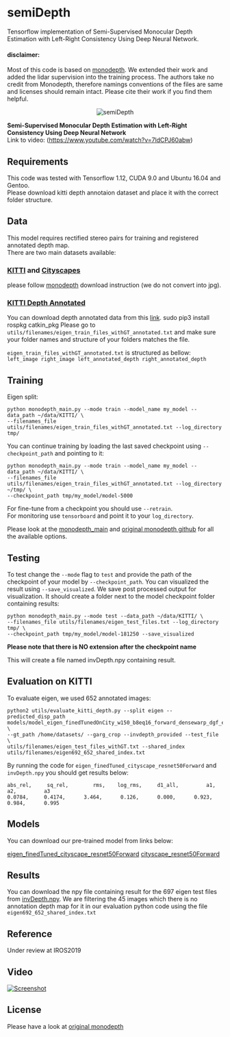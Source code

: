 # semiDepth

Tensorflow implementation of Semi-Supervised Monocular Depth Estimation with Left-Right Consistency Using Deep Neural Network.

#### disclaimer:
 Most of this code is based on [monodepth](https://github.com/mrharicot/monodepth). We extended their work and added the lidar supervision into the training process. The authors take no credit from Monodepth, therefore namings conventions of the files are same and licenses should remain intact. Please cite their work if you find them helpful.

<p align="center">
<img src="https://github.com/a-jahani/semiDepth/blob/master/demo.gif" alt="semiDepth">
</p>

**Semi-Supervised Monocular Depth Estimation with Left-Right Consistency Using Deep Neural Network**  
Link to video: (https://www.youtube.com/watch?v=7ldCPJ60abw)

## Requirements
This code was tested with Tensorflow 1.12, CUDA 9.0 and Ubuntu 16.04 and Gentoo.  
Please download kitti depth annotaion dataset and place it with the correct folder structure.

## Data
This model requires rectified stereo pairs for training and registered annotated depth map.  
There are two main datasets available: 
### [KITTI](http://www.cvlibs.net/datasets/kitti/raw_data.php) and [Cityscapes](https://www.cityscapes-dataset.com) 
please follow [monodepth](https://github.com/mrharicot/monodepth) download instruction (we do not convert into jpg).

### [KITTI Depth Annotated](http://www.cvlibs.net/download.php?file=data_depth_annotated.zip)
You can download depth annotated data from this [link](http://www.cvlibs.net/download.php?file=data_depth_annotated.zip).
sudo pip3 install rospkg catkin_pkg
Please go to `utils/filenames/eigen_train_files_withGT_annotated.txt` and make sure your folder names and structure of your folders matches the file.

`eigen_train_files_withGT_annotated.txt` is structured as bellow:
`left_image right_image left_annotated_depth right_annotated_depth`

## Training

Eigen split:  
```shell
python monodepth_main.py --mode train --model_name my_model --data_path ~/data/KITTI/ \
--filenames_file utils/filenames/eigen_train_files_withGT_annotated.txt --log_directory tmp/
```
You can continue training by loading the last saved checkpoint using `--checkpoint_path` and pointing to it:  
```shell
python monodepth_main.py --mode train --model_name my_model --data_path ~/data/KITTI/ \
--filenames_file utils/filenames/eigen_train_files_withGT_annotated.txt --log_directory ~/tmp/ \
--checkpoint_path tmp/my_model/model-5000
```
For fine-tune from a checkpoint you should use `--retrain`.  
For monitoring use `tensorboard` and point it to your `log_directory`.  
  
Please look at the [monodepth_main](monodepth_main.py) and [original monodepth github](https://github.com/mrharicot/monodepth) for all the available options.

## Testing  
To test change the `--mode` flag to `test` and provide the path of the checkpoint of your model by `--checkpoint_path`. You can visualized the result using `--save_visualized`. We save post processed output for visualization. It should create a folder next to the model checkpoint folder containing results:  
```shell
python monodepth_main.py --mode test --data_path ~/data/KITTI/ \
--filenames_file utils/filenames/eigen_test_files.txt --log_directory tmp/ \
--checkpoint_path tmp/my_model/model-181250 --save_visualized
```
**Please note that there is NO extension after the checkpoint name**  

This will create a file named invDepth.npy containing result. 

## Evaluation on KITTI
To evaluate eigen, we used 652 annotated images:  
```shell
python2 utils/evaluate_kitti_depth.py --split eigen --predicted_disp_path models/model_eigen_finedTunedOnCity_w150_b8eq16_forward_densewarp_dgf_e25_Annotated/invDepth.npy  \
--gt_path /home/datasets/ --garg_crop --invdepth_provided --test_file \
utils/filenames/eigen_test_files_withGT.txt --shared_index utils/filenames/eigen692_652_shared_index.txt
```

By running the code for `eigen_finedTuned_cityscape_resnet50Forward` and `invDepth.npy` you should get results below:
```  
abs_rel,     sq_rel,        rms,    log_rms,     d1_all,         a1,         a2,         a3
0.0784,     0.4174,      3.464,      0.126,      0.000,      0.923,      0.984,      0.995
```
## Models
You can download our pre-trained model from links below:

 [eigen_finedTuned_cityscape_resnet50Forward](https://drive.google.com/drive/folders/1U7KmrbXjTfFvuffwxPZ2XqN5zLKNHlpf?usp=sharing)
  [cityscape_resnet50Forward](https://drive.google.com/drive/folders/1U7KmrbXjTfFvuffwxPZ2XqN5zLKNHlpf?usp=sharing)
 
## Results
You can download the npy file containing result for the 697 eigen test files from [invDepth.npy](https://drive.google.com/file/d/1yvZsO-ZMmlz0LK6vLnH513FPM70OS1wQ/view?usp=sharing). We are filtering the 45 images which there is no annotation depth map for it in our evaluation python code using the file `eigen692_652_shared_index.txt`

## Reference
Under review at IROS2019

## Video
[![Screenshot](https://img.youtube.com/vi/7ldCPJ60abw/0.jpg)](https://www.youtube.com/watch?v=7ldCPJ60abw)

## License
Please have a look at [original monodepth](https://github.com/mrharicot/monodepth)
